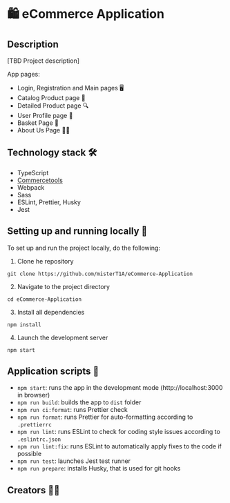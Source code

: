 # 🛍️ eCommerce Application

## Description

[TBD Project description]

App pages:

- Login, Registration and Main pages 🖥️
- Catalog Product page 📖
- Detailed Product page 🔍
- User Profile page 👥
- Basket Page 🛒
- About Us Page 👦👩

## Technology stack 🛠️

- TypeScript
- [Commercetools](https://commercetools.com/)
- Webpack
- Sass
- ESLint, Prettier, Husky
- Jest

## Setting up and running locally 🚀

To set up and run the project locally, do the following:

1. Clone he repository

```
git clone https://github.com/misterT1A/eCommerce-Application
```

2. Navigate to the project directory

```
cd eCommerce-Application
```

3. Install all dependencies

```
npm install
```

4. Launch the development server

```
npm start
```

## Application scripts 📜

- `npm start`: runs the app in the development mode (http://localhost:3000 in browser)
- `npm run build`: builds the app to `dist` folder
- `npm run ci:format`: runs Prettier check
- `npm run format`: runs Prettier for auto-formatting according to `.prettierrc`
- `npm run lint`: runs ESLint to check for coding style issues according to `.eslintrc.json`
- `npm run lint:fix`: runs ESLint to automatically apply fixes to the code if possible
- `npm run test`: launches Jest test runner
- `npm run prepare`: installs Husky, that is used for git hooks

## Creators 👨‍💻

